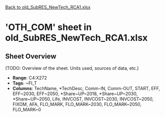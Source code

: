 [Back to old_SubRES_NewTech_RCA1.xlsx](README.md)

# 'OTH_COM' sheet in old_SubRES_NewTech_RCA1.xlsx

## Sheet Overview

(TODO: Overview of the sheet. Units used, sources of data, etc.)

- **Range**: C4:X272
- **Tags**: ~FI_T
- **Columns**: TechName, *TechDesc, Comm-IN, Comm-OUT, START, EFF, EFF~2030, EFF~2050, *Share~UP~2018, *Share~UP~2030, *Share~UP~2050, Life, INVCOST, INVCOST~2030, INVCOST~2050, FIXOM, AFA, FLO_MARK, FLO_MARK~2030, FLO_MARK~2050, FLO_MARK~0

